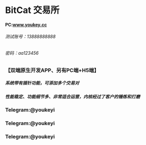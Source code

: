 # BitCat  交易所
#### PC:www.youkey.cc
###### 测试账号：13888888888
###### 密码：aa123456



### 【双端原生开发APP、另有PC端+H5端】
#####  系统带有插针功能，可添加多个交易对
#####  性能稳定、功能细节多、非常适合运营，内核经过了客户的锤炼和打磨

### Telegram:@youkeyi
### Telegram:@youkeyi
### Telegram:@youkeyi




